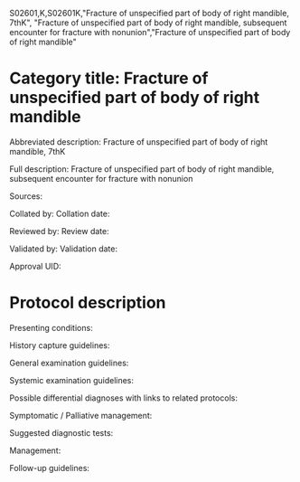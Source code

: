 S02601,K,S02601K,"Fracture of unspecified part of body of right mandible, 7thK", "Fracture of unspecified part of body of right mandible, subsequent encounter for fracture with nonunion","Fracture of unspecified part of body of right mandible"
# Category title: Fracture of unspecified part of body of right mandible

Abbreviated description: Fracture of unspecified part of body of right mandible, 7thK

Full description: Fracture of unspecified part of body of right mandible, subsequent encounter for fracture with nonunion

Sources:

Collated by:
Collation date:

Reviewed by:
Review date:

Validated by:
Validation date:

Approval UID:

# Protocol description

Presenting conditions:

History capture guidelines:

General examination guidelines:

Systemic examination guidelines:

Possible differential diagnoses with links to related protocols:

Symptomatic / Palliative management:

Suggested diagnostic tests:

Management:

Follow-up guidelines:
